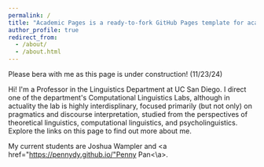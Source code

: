 ```yaml
---
permalink: /
title: "Academic Pages is a ready-to-fork GitHub Pages template for academic personal websites"
author_profile: true
redirect_from: 
  - /about/
  - /about.html
---
```


Please bera with me as this page is under construction! (11/23/24) 

Hi!  I'm a Professor in the Linguistics Department at UC San Diego.  I direct one of the department's Computational Linguistics Labs, although in actuality the lab is highly interdisplinary, focused primarily (but not only) on pragmatics and discourse interpretation, studied from the perspectives of theoretical linguistics, computational linguistics, and psycholinguistics. Explore the links on this page to find out more about me.

My current students are Joshua Wampler and <a href="https://pennydy.github.io/"Penny Pan<\a>. 
